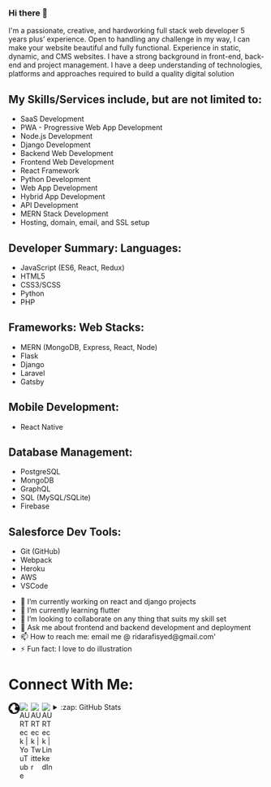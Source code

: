 ### Hi there 👋

I'm a passionate, creative, and hardworking full stack web developer 5 years plus’ experience. Open to handling any challenge in my way, I can make your website beautiful and fully functional. Experience in static, dynamic, and CMS websites. I have a strong background in front-end, back-end and project management. I have a deep understanding of technologies, platforms and approaches required to build a quality digital solution

## My Skills/Services include, but are not limited to:
<ul>
  <li> SaaS Development </li>
   <li> PWA - Progressive Web App Development</li>
   <li> Node.js Development</li>
   <li> Django Development</li>
   <li> Backend Web Development</li>
   <li> Frontend Web Development</li>
   <li> React Framework</li>
   <li> Python Development</li>
   <li> Web App Development</li>
   <li> Hybrid App Development</li>
   <li> API Development</li>
   <li> MERN Stack Development</li>
   <li> Hosting, domain, email, and SSL setup</li>
</ul>

## Developer Summary: Languages:
<ul>
    <li> JavaScript (ES6, React, Redux)</li>
    <li> HTML5</li>
    <li> CSS3/SCSS</li>
    <li> Python</li>
    <li> PHP </li>
</ul>

## Frameworks: Web Stacks:
<ul>
    <li> MERN (MongoDB, Express, React, Node)</li>
    <li> Flask</li>
    <li> Django</li>
    <li>Laravel </li>
    <li> Gatsby</li>
</ul>

## Mobile Development:
<ul>
  <li> React Native</li>
</ul>

## Database Management:
<ul>
    <li> PostgreSQL</li>
    <li> MongoDB</li>
    <li> GraphQL</li>
    <li> SQL (MySQL/SQLite)</li>
    <li>Firebase</li>
</ul>

## Salesforce Dev Tools:
<ul>
    <li> Git (GitHub)</li>
    <li>Webpack</li>
    <li> Heroku</li></li>
    <li> AWS</li>
    <li> VSCode</li>
</ul>

<ul>
  <li>🔭 I’m currently working on react and django projects</li>
  <li>🌱 I’m currently learning flutter</li>
  <li>👯 I’m looking to collaborate on any thing that suits my skill set</li>
  <li>💬 Ask me about frontend and backend development and deployment</li>
  <li>📫 How to reach me: email me @ ridarafisyed@gmail.com'</li>
  <li>⚡ Fun fact: I love to do illustration</li>
</ul>

# Connect With Me:

[<img align="left" alt="aurteck.com" width="22px" src="https://raw.githubusercontent.com/iconic/open-iconic/master/svg/globe.svg" />][website]
[<img align="left" alt="AURTeck | YouTube" width="22px" src="https://cdn.jsdelivr.net/npm/simple-icons@v3/icons/youtube.svg" />][youtube]
[<img align="left" alt="AURTeck | Twitter" width="22px" src="https://cdn.jsdelivr.net/npm/simple-icons@v3/icons/twitter.svg" />][twitter]
[<img align="left" alt="AURTeck | LinkedIn" width="22px" src="https://cdn.jsdelivr.net/npm/simple-icons@v3/icons/linkedin.svg" />][linkedin]



<!-- ### 📕 Latest Blog Posts -->

<!-- BLOG-POST-LIST:START -->
<!-- - [Want FASTER build time with Next.js? DO THIS! ⚡](https://dev.to/tumee/want-faster-build-time-with-nextjs-do-this-39lc)
- [Underrated Next.js feature 🤯](https://dev.to/tumee/underrated-nextjs-feature-56ii)
- [If you use React, DO THIS!](https://dev.to/tumee/if-you-use-react-do-this-gh8)
- [Working on my Next.js Crash Course 📚](https://dev.to/tumee/working-on-my-nextjs-crash-course-4nch)
- [Week full of Next.js](https://dev.to/tumee/week-full-of-nextjs-37di) -->
<!-- BLOG-POST-LIST:END -->
<!-- 
➡️ [more blog posts...][blog]


### 📺 Latest YouTube Videos -->

<!-- YOUTUBE:START -->
<!-- - [Coding Next.js - Day in the Life of a Software Engineer - First Person View](https://www.youtube.com/watch?v=b3MoM7VSEaM)
- [Next.js Protected API Routes &lpar;with NextAuth&rpar;](https://www.youtube.com/watch?v=BXyDKfIe-es)
- [Day in the Life of a Software Engineer - First Person View - Coding in another office 👨‍💻](https://www.youtube.com/watch?v=wv4qJQkIp_w)
- [Day in the Life of a Software Engineer - First Person View - Working in Finland](https://www.youtube.com/watch?v=HVt8JkAHJiU)
- [Next.js 13 - How to add Authentication &lpar;app folder&rpar;](https://www.youtube.com/watch?v=DfIDr2jCkHo) -->
<!-- YOUTUBE:END -->
<!-- 
➡️ [more videos...][youtube]

 -->

<details>
  <summary>:zap: GitHub Stats</summary>

  <img align="left" alt="Rida R Syed's GitHub Stats" src="[![Rida R Syed's GitHub stats](https://github-readme-stats.vercel.app/api?username=ridarafisyed)](https://github.com/ridarafisyed/github-readme-stats)" />

</details>

[website]: https://aurteck.com
[blog]: https://www.linkedin.com/pulse/streamline-your-software-delivery-navigating-phases-devops-rida-syed/?trackingId=M6Rq3lE6RmSfGJMy8A2PQA%3D%3D
[twitter]: https://twitter.com/AURTecks
[youtube]: https://www.youtube.com/@theprogramingninja
[linkedin]: https://www.linkedin.com/company/aurtecks/


<!--
**ridarafisyed/ridarafisyed** is a ✨ _special_ ✨ repository because its `README.md` (this file) appears on your GitHub profile.

Here are some ideas to get you started:


🤔 I’m looking for help with ...

😄 Pronouns: ...

-->
